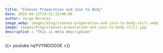 ```yaml
---
title: "Sleeves Preparation and Join to Body"
date: 2018-09-12T14:51:12+06:00
author: Jorge Morales
image_webp: images/blog/sleeves-preparation-and-join-to-body-still.webp
image: images/blog/sleeves-preparation-and-join-to-body-still.jpg
description : "This is meta description"
---
```


{{< youtube nqYVYNDODOE >}}
